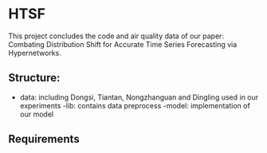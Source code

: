# HTSF
This project concludes the code and air quality data of our paper: Combating Distribution Shift for Accurate Time Series Forecasting via Hypernetworks.
## Structure:
- data: including Dongsi, Tiantan, Nongzhanguan and Dingling used in our experiments
-lib: contains data preprocess
-model: implementation of our model
## Requirements
